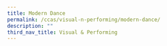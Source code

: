 ```yaml
---
title: Modern Dance
permalink: /ccas/visual-n-performing/modern-dance/
description: ""
third_nav_title: Visual & Performing
---
```

